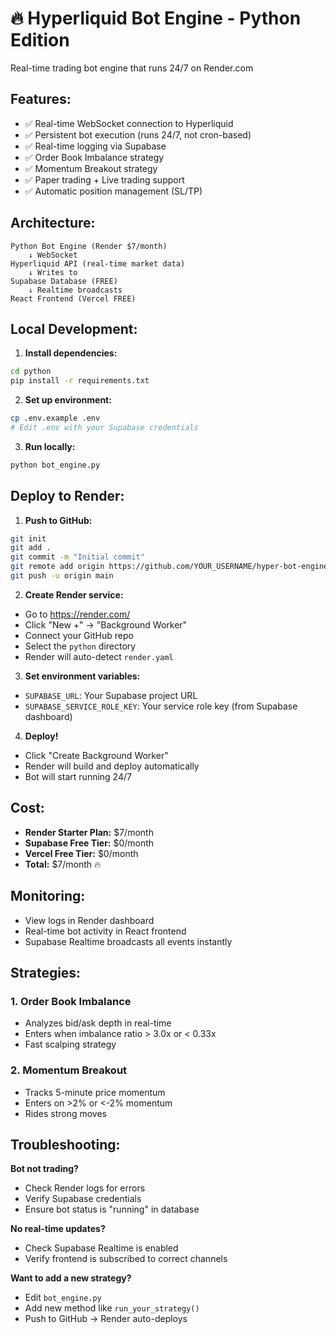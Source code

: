 # 🔥 Hyperliquid Bot Engine - Python Edition

Real-time trading bot engine that runs 24/7 on Render.com

## **Features:**
- ✅ Real-time WebSocket connection to Hyperliquid
- ✅ Persistent bot execution (runs 24/7, not cron-based)
- ✅ Real-time logging via Supabase
- ✅ Order Book Imbalance strategy
- ✅ Momentum Breakout strategy
- ✅ Paper trading + Live trading support
- ✅ Automatic position management (SL/TP)

## **Architecture:**
```
Python Bot Engine (Render $7/month)
    ↓ WebSocket
Hyperliquid API (real-time market data)
    ↓ Writes to
Supabase Database (FREE)
    ↓ Realtime broadcasts
React Frontend (Vercel FREE)
```

## **Local Development:**

1. **Install dependencies:**
```bash
cd python
pip install -r requirements.txt
```

2. **Set up environment:**
```bash
cp .env.example .env
# Edit .env with your Supabase credentials
```

3. **Run locally:**
```bash
python bot_engine.py
```

## **Deploy to Render:**

1. **Push to GitHub:**
```bash
git init
git add .
git commit -m "Initial commit"
git remote add origin https://github.com/YOUR_USERNAME/hyper-bot-engine.git
git push -u origin main
```

2. **Create Render service:**
- Go to https://render.com/
- Click "New +" → "Background Worker"
- Connect your GitHub repo
- Select the `python` directory
- Render will auto-detect `render.yaml`

3. **Set environment variables:**
- `SUPABASE_URL`: Your Supabase project URL
- `SUPABASE_SERVICE_ROLE_KEY`: Your service role key (from Supabase dashboard)

4. **Deploy!**
- Click "Create Background Worker"
- Render will build and deploy automatically
- Bot will start running 24/7

## **Cost:**
- **Render Starter Plan:** $7/month
- **Supabase Free Tier:** $0/month
- **Vercel Free Tier:** $0/month
- **Total:** $7/month 🔥

## **Monitoring:**
- View logs in Render dashboard
- Real-time bot activity in React frontend
- Supabase Realtime broadcasts all events instantly

## **Strategies:**

### **1. Order Book Imbalance**
- Analyzes bid/ask depth in real-time
- Enters when imbalance ratio > 3.0x or < 0.33x
- Fast scalping strategy

### **2. Momentum Breakout**
- Tracks 5-minute price momentum
- Enters on >2% or <-2% momentum
- Rides strong moves

## **Troubleshooting:**

**Bot not trading?**
- Check Render logs for errors
- Verify Supabase credentials
- Ensure bot status is "running" in database

**No real-time updates?**
- Check Supabase Realtime is enabled
- Verify frontend is subscribed to correct channels

**Want to add a new strategy?**
- Edit `bot_engine.py`
- Add new method like `run_your_strategy()`
- Push to GitHub → Render auto-deploys

